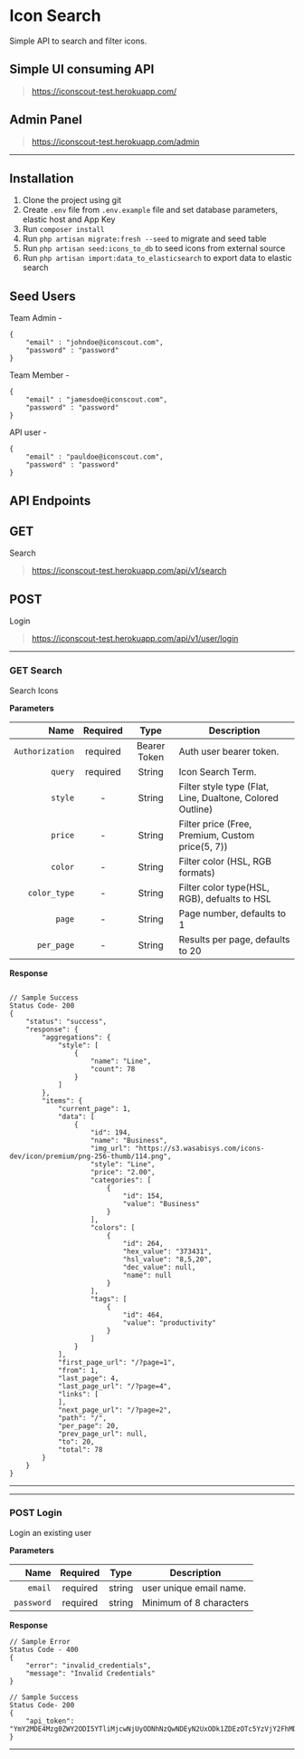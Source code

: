 # Icon Search

Simple API to search and filter icons.

## Simple UI consuming API

> https://iconscout-test.herokuapp.com/

## Admin Panel

> https://iconscout-test.herokuapp.com/admin

---

## Installation

1. Clone the project using git
2. Create `.env` file from `.env.example` file and set database parameters, elastic host and App Key
3. Run `composer install`
4. Run `php artisan migrate:fresh --seed` to migrate and seed table
5. Run `php artisan seed:icons_to_db` to seed icons from external source
6. Run `php artisan import:data_to_elasticsearch` to export data to elastic search

## Seed Users

Team Admin -

```
{
    "email" : "johndoe@iconscout.com",
    "password" : "password"
}
```

Team Member -

```
{
    "email" : "jamesdoe@iconscout.com",
    "password" : "password"
}
```

API user -

```
{
    "email" : "pauldoe@iconscout.com",
    "password" : "password"
}
```

## API Endpoints

## GET

Search

> https://iconscout-test.herokuapp.com/api/v1/search

## POST

Login

> https://iconscout-test.herokuapp.com/api/v1/user/login

---

### GET Search

Search Icons

**Parameters**

|            Name | Required |     Type     | Description                                               |
| --------------: | :------: | :----------: | --------------------------------------------------------- |
| `Authorization` | required | Bearer Token | Auth user bearer token.                                   |
|         `query` | required |    String    | Icon Search Term.                                         |
|         `style` |    -     |    String    | Filter style type (Flat, Line, Dualtone, Colored Outline) |
|         `price` |    -     |    String    | Filter price (Free, Premium, Custom price(5, 7))          |
|         `color` |    -     |    String    | Filter color (HSL, RGB formats)                           |
|    `color_type` |    -     |    String    | Filter color type(HSL, RGB), defualts to HSL              |
|          `page` |    -     |    String    | Page number, defaults to 1                                |
|      `per_page` |    -     |    String    | Results per page, defaults to 20                          |

**Response**

```

// Sample Success
Status Code- 200
{
    "status": "success",
    "response": {
        "aggregations": {
            "style": [
                {
                    "name": "Line",
                    "count": 78
                }
            ]
        },
        "items": {
            "current_page": 1,
            "data": [
                {
                    "id": 194,
                    "name": "Business",
                    "img_url": "https://s3.wasabisys.com/icons-dev/icon/premium/png-256-thumb/114.png",
                    "style": "Line",
                    "price": "2.00",
                    "categories": [
                        {
                            "id": 154,
                            "value": "Business"
                        }
                    ],
                    "colors": [
                        {
                            "id": 264,
                            "hex_value": "373431",
                            "hsl_value": "8,5,20",
                            "dec_value": null,
                            "name": null
                        }
                    ],
                    "tags": [
                        {
                            "id": 464,
                            "value": "productivity"
                        }
                    ]
                }
            ],
            "first_page_url": "/?page=1",
            "from": 1,
            "last_page": 4,
            "last_page_url": "/?page=4",
            "links": [
            ],
            "next_page_url": "/?page=2",
            "path": "/",
            "per_page": 20,
            "prev_page_url": null,
            "to": 20,
            "total": 78
        }
    }
}
```

---

---

### POST Login

Login an existing user

**Parameters**

|       Name | Required |  Type  | Description             |
| ---------: | :------: | :----: | ----------------------- |
|    `email` | required | string | user unique email name. |
| `password` | required | string | Minimum of 8 characters |

**Response**

```
// Sample Error
Status Code - 400
{
    "error": "invalid_credentials",
    "message": "Invalid Credentials"
}

// Sample Success
Status Code- 200
{
    "api_token": "YmY2MDE4Mzg0ZWY2ODI5YTliMjcwNjUyODNhNzQwNDEyN2UxODk1ZDEzOTc5YzVjY2FhMDNiNGQ3ZTk4MDg1MDgyNTFjZjRjMDNhOWRkYjc1MTA5Njk2ZjU3ZjNmOGFmMDVjMjVmYzM5ZWRhNWMwOTgwM2RkZDM0MzU5YjI1YTGn+iKGW5lyAS4oRduMGY90B/Qvz0PY1seLo1KAJoaLV4MjKQ+3V1Z/B4mMPBlqe/gkp+XMRcFaB/2v3QNcOskDmm1NYNVR01YcGiiYVZGHeVs40dBZkMHfrb+hJy+s/OGK8oIRroLrbONfhtsU4u+Qh6G4d5Fm5AQbB8fMDRxwOeN3ylDM431ys05DajpTIz8ZxLPfRTtsPo/TRnOwS8gwhVqDNNq+tntRJwWxGqh4de37PwRY1CBeYe0Rfq6RM8++yEZesTATy+6uZnQDzQ=="
}
```

---
